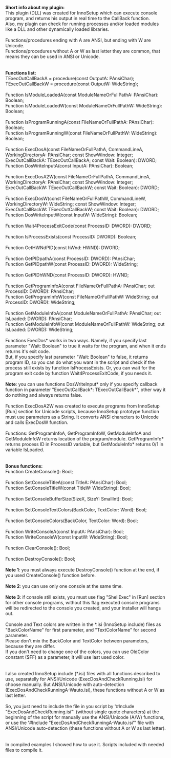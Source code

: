 <b>Short info about my plugin:</b><br>
This plugin (DLL) was created for InnoSetup which can execute console program, and returns his output in real time to the CallBack function.<br>
Also, my plugin can check for running processes and/or loaded modules like a DLL and other dynamically loaded libraries.<br>
<br>
Functions/procedures ending with A are ANSI, but ending with W are Unicode.<br>
Functions/procedures without A or W as last letter they are common, that means they can be used in ANSI or Unicode.<br>
<br>
<br>
<b>Functions list:</b><br>
TExecOutCallBackA = procedure(const OutputA: PAnsiChar);<br>
TExecOutCallBackW = procedure(const OutputW: WideString);<br>
<br>
Function IsModuleLoadedA(const ModuleNameOrFullPathA: PAnsiChar): Boolean;<br>
Function IsModuleLoadedW(const ModuleNameOrFullPathW: WideString): Boolean;<br>
<br>
Function IsProgramRunningA(const FileNameOrFullPathA: PAnsiChar): Boolean;<br>
Function IsProgramRunningW(const FileNameOrFullPathW: WideString): Boolean;<br>
<br>
Function ExecDosA(const FileNameOrFullPathA, CommandLineA, WorkingDirectoryA: PAnsiChar; const ShowWindow: Integer; ExecOutCallBackA: TExecOutCallBackA; const Wait: Boolean): DWORD;<br>
Function DosWriteInputA(const InputA: PAnsiChar): Boolean;<br>
<br>
Function ExecDosA2W(const FileNameOrFullPathA, CommandLineA, WorkingDirectoryA: PAnsiChar; const ShowWindow: Integer; ExecOutCallBackW: TExecOutCallBackW; const Wait: Boolean): DWORD;<br>
<br>
Function ExecDosW(const FileNameOrFullPathW, CommandLineW, WorkingDirectoryW: WideString; const ShowWindow: Integer; ExecOutCallBackW: TExecOutCallBackW; const Wait: Boolean): DWORD;<br>
Function DosWriteInputW(const InputW: WideString): Boolean;<br>
<br>
Function Wait4ProcessExitCode(const ProcessID: DWORD): DWORD;<br>
<br>
Function IsProcessExists(const ProcessID: DWORD): Boolean;<br>
<br>
Function GetHWNdPID(const hWnd: HWND): DWORD;<br>
<br>
Function GetPIDpathA(const ProcessID: DWORD): PAnsiChar;<br>
Function GetPIDpathW(const ProcessID: DWORD): WideString;<br>
<br>
Function GetPIDhWND(const ProcessID: DWORD): HWND;<br>
<br>
Function GetProgramInfoA(const FileNameOrFullPathA: PAnsiChar; out ProcessID: DWORD): PAnsiChar;<br>
Function GetProgramInfoW(const FileNameOrFullPathW: WideString; out ProcessID: DWORD): WideString;<br>
<br>
Function GetModuleInfoA(const ModuleNameOrFullPathA: PAnsiChar; out IsLoaded: DWORD): PAnsiChar;<br>
Function GetModuleInfoW(const ModuleNameOrFullPathW: WideString; out IsLoaded: DWORD): WideString;<br>
<br>
Functions ExecDos\* works in two ways. Namely, if you specify last parameter "Wait: Boolean" to true it waits for the program, and when it ends returns it's exit code.<br>
But, if you specify last parameter "Wait: Boolean" to false, it returns program ID, so you can do what you want in the script and check if the process still exists by function IsProcessExists. Or, you can wait for the program exit code by function Wait4ProcessExitCode, if you needs it.<br>
<br>
<b>Note</b>: you can use functions DosWriteInput\* only if you specify callback function in parameter "ExecOutCallBack\*: TExecOutCallBack\*", other way it do nothing and always returns false.<br>
<br>
Function ExecDosA2W was created to execute programs from InnoSetup [Run] section for Unicode scripts, because InnoSetup prototype function must use parameters as a String. It converts ANSI characters to Unicode and calls ExecDosW function.<br>
<br>
Functions: GetProgramInfoA, GetProgramInfoW, GetModuleInfoA and GetModuleInfoW returns location of the program/module. GetProgramInfo\* returns process ID in ProcessID variable, but GetModuleInfo\* returns 0/1 in variable IsLoaded.<br>
<br>
<br>
<b>Bonus functions:</b><br>
Function CreateConsole(): Bool;<br>
<br>
Function SetConsoleTitleA(const TitleA: PAnsiChar): Bool;<br>
Function SetConsoleTitleW(const TitleW: WideString): Bool;<br>
<br>
Function SetConsoleBufferSize(SizeX, SizeY: SmallInt): Bool;<br>
<br>
Function SetConsoleTextColors(BackColor, TextColor: Word): Bool;<br>
<br>
Function SetConsoleColors(BackColor, TextColor: Word): Bool;<br>
<br>
Function WriteConsoleA(const InputA: PAnsiChar): Bool;<br>
Function WriteConsoleW(const InputW: WideString): Bool;<br>
<br>
Function ClearConsole(): Bool;<br>
<br>
Function DestroyConsole(): Bool;<br>
<br>
<b>Note 1</b>: you must always execute DestroyConsole() function at the end, if you used CreateConsole() function before.<br>
<br>
<b>Note 2</b>: you can use only one console at the same time.<br>
<br>
<b>Note 3</b>: if console still exists, you must use flag "ShellExec" in [Run] section for other console programs, without this flag executed console programs will be redirected to the console you created, and your installer will hangs out.<br>
<br>
Console and Text colors are written in the \*.isi (InnoSetup include) files as "BackColorName" for first parameter, and "TextColorName" for second parameter.<br>
Please don't mix the BackColor and TextColor between parameters, because they are differ.<br>
If you don't need to change one of the colors, you can use OldColor constant ($FF) as a parameter, it will use last used color.<br>
<br>
<br>
I also created InnoSetup include (\*.isi) files with all functions described to use, separatelly for ANSI/Unicode (ExecDosAndCheckRunning.isi) for choose manually. But ANSI/Unicode with auto-detection (ExecDosAndCheckRunningA-Wauto.isi), these functions without A or W as last letter.<br>
<br>
So, you just need to include the file in you script by '#Include "ExecDosAndCheckRunning.isi"' (without single quote characters) at the beginning of the script for manually use the ANSI/Unicode (A/W) functions, or use the '#Include "ExecDosAndCheckRunningA-Wauto.isi"' file with ANSI/Unicode auto-detection (these functions without A or W as last letter).<br>
<br>
<br>
In compiled examples I showed how to use it. Scripts included with needed files to compile it.<br>
